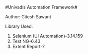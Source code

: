 #Univadis Automation Framework#

Author: Gitesh Sawant  <youremail id>

Library Used:
1. Selenium (UI Automation)-3.14.159
2. Test NG-6.43
3. Extent Report-?




